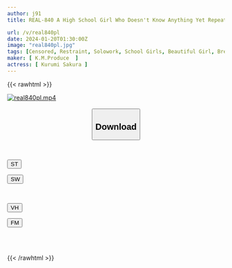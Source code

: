 ```yaml
---
author: j91
title: REAL-840 A High School Girl Who Doesn't Know Anything Yet Repeats Orgasms While Spitting Lewd Words. Dirty Voice Soaked In Aphrodisiac Sakura Kurumi

url: /v/real840pl
date: 2024-01-20T01:30:00Z
image: "real840pl.jpg"
tags: [Censored, Restraint, Solowork, School Girls, Beautiful Girl, Breasts, Glasses	]
maker: [ K.M.Produce  ]
actress: [ Kurumi Sakura ]
---
```



{{< rawhtml >}}

<div class="video" data-videoid="doWDo98wx4CZb0">
    <a href="javascript:;">
        <img src="/v/real840pl/real840pl.jpg" width="WIDTH" height="HEIGHT" alt="real840pl.mp4" loading="lazy">
    </a>
</div>

<script type="text/javascript" src="https://j91.asia/asset/on-demand-st.js"></script>

<br>
  <link rel="stylesheet" href="https://j91.asia/asset/bs5.css">
  
  <center>
  <button class="btn btn-primary" type="button" data-bs-toggle="collapse" data-bs-target=".multi-collapse" aria-expanded="false" aria-controls="multiCollapseExample1 multiCollapseExample2"><h2>Download</h2></button></center>
</p>
<div class="row">
  <div class="col">
    <div class="collapse multi-collapse" id="multiCollapseExample1">
      <div class="card card-body">
	      	      <br>
<div class="buttons">  
<p><a href="https://streamtape.to/v/doWDo98wx4CZb0" target="_blank"><button class="btn-hover color-3"><i class="fa fa-download"></i> ST</button></a></p>
<p><a href="https://flaswish.com/erqz6ady01g6" target="_blank"><button class="btn-hover color-2"><i class="fa fa-download"></i> SW</button></a></p></div>
    </div>
  </div>
</div>
  <div class="col">
    <div class="collapse multi-collapse" id="multiCollapseExample2">
      <div class="card card-body">
	      <br>
<div class="buttons">
<p><a href="https://vidhidepro.com/f/wkymv1e8jnbb" target="_blank"><button class="btn-hover color-9"><i class="fa fa-download"></i> VH</button></a></p>
<p><a href="https://filemoon.sx/d/f3ylnm668j4m" target="_blank"><button class="btn-hover color-8"><i class="fa fa-download"></i> FM</button></a></p></div>
<br><br>
      </div>
    </div>
  </div>
</div>

{{< /rawhtml >}}